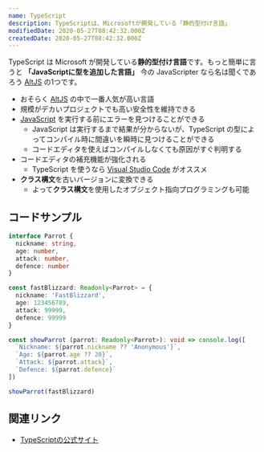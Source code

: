 ```yaml
---
name: TypeScript
description: TypeScriptは、Microsoftが開発している「静的型付け言語」
modifiedDate: 2020-05-27T08:42:32.000Z
createdDate: 2020-05-27T08:42:32.000Z
---
```


TypeScript は Microsoft が開発している**静的型付け言語**です。もっと簡単に言うと **「JavaScriptに型を追加した言語」**
今の JavaScripter なら名は聞くであろう [AltJS](/tags/altjs) の1つです。

- おそらく [AltJS](/tags/altjs) の中で一番人気が高い言語
- 規模がデカいプロジェクトでも高い安全性を維持できる
- [JavaScript](/tags/javascript) を実行する前にエラーを見つけることができる
  - JavaScript は実行するまで結果が分からないが、TypeScript の型によってコンパイル時に間違いを瞬時に見つけることができる
  - コードエディタを使えばコンパイルしなくても原因がすぐ判明する
- コードエディタの補充機能が強化される
  - TypeScript を使うなら [Visual Studio Code](/tags/visual-studio-code) がオススメ
- **クラス構文**を古いバージョンに変換できる
  - よって**クラス構文**を使用したオブジェクト指向プログラミングも可能

## コードサンプル

```ts
interface Parrot {
  nickname: string,
  age: number,
  attack: number,
  defence: number
}

const fastBlizzard: Readonly<Parrot> = {
  nickname: 'FastBlizzard',
  age: 123456789,
  attack: 99999,
  defence: 99999
}

const showParrot (parrot: Readonly<Parrot>): void => console.log([
  `Nickname: ${parrot.nickname ?? 'Anonymous'}`,
  `Age: ${parrot.age ?? 20}`,
  `Attack: ${parrot.attack}`,
  `Defence: ${parrot.defence}`
])

showParrot(fastBlizzard)
```

## 関連リンク

- [TypeScriptの公式サイト](https://www.typescriptlang.org/)
